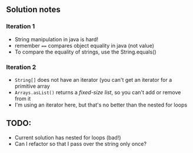 ## Solution notes

### Iteration 1
* String manipulation in java is hard!
* remember `==` compares object equality in java (not value)
* To compare the equality of strings, use the String.equals()

### Iteration 2
* `String[]` does not have an iterator (you can't get an iterator for a primitive array
* `Arrays.asList()` returns a *fixed-size list*, so you can't add or remove from it
* I'm using an iterator here, but that's no better than the nested for loops

## TODO:
* Current solution has nested for loops (bad!)
* Can I refactor so that I pass over the string only once?
